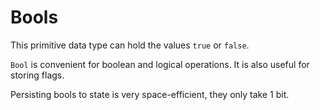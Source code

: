 # Bools

This primitive data type can hold the values `true` or `false`.

`Bool` is convenient for boolean and logical operations. It is also useful for storing flags.

Persisting bools to state is very space-efficient, they only take 1 bit.